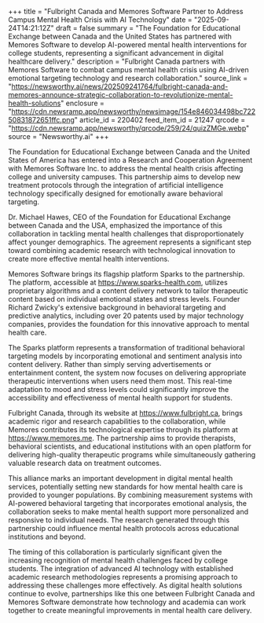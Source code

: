 +++
title = "Fulbright Canada and Memores Software Partner to Address Campus Mental Health Crisis with AI Technology"
date = "2025-09-24T14:21:12Z"
draft = false
summary = "The Foundation for Educational Exchange between Canada and the United States has partnered with Memores Software to develop AI-powered mental health interventions for college students, representing a significant advancement in digital healthcare delivery."
description = "Fulbright Canada partners with Memores Software to combat campus mental health crisis using AI-driven emotional targeting technology and research collaboration."
source_link = "https://newsworthy.ai/news/202509241764/fulbright-canada-and-memores-announce-strategic-collaboration-to-revolutionize-mental-health-solutions"
enclosure = "https://cdn.newsramp.app/newsworthy/newsimage/154e846034498bc72250831872651ffc.png"
article_id = 220402
feed_item_id = 21247
qrcode = "https://cdn.newsramp.app/newsworthy/qrcode/259/24/quizZMGe.webp"
source = "Newsworthy.ai"
+++

<p>The Foundation for Educational Exchange between Canada and the United States of America has entered into a Research and Cooperation Agreement with Memores Software Inc. to address the mental health crisis affecting college and university campuses. This partnership aims to develop new treatment protocols through the integration of artificial intelligence technology specifically designed for emotionally aware behavioral targeting.</p><p>Dr. Michael Hawes, CEO of the Foundation for Educational Exchange between Canada and the USA, emphasized the importance of this collaboration in tackling mental health challenges that disproportionately affect younger demographics. The agreement represents a significant step toward combining academic research with technological innovation to create more effective mental health interventions.</p><p>Memores Software brings its flagship platform Sparks to the partnership. The platform, accessible at <a href="https://www.sparks-health.com" rel="nofollow" target="_blank">https://www.sparks-health.com</a>, utilizes proprietary algorithms and a content delivery network to tailor therapeutic content based on individual emotional states and stress levels. Founder Richard Zwicky's extensive background in behavioral targeting and predictive analytics, including over 20 patents used by major technology companies, provides the foundation for this innovative approach to mental health care.</p><p>The Sparks platform represents a transformation of traditional behavioral targeting models by incorporating emotional and sentiment analysis into content delivery. Rather than simply serving advertisements or entertainment content, the system now focuses on delivering appropriate therapeutic interventions when users need them most. This real-time adaptation to mood and stress levels could significantly improve the accessibility and effectiveness of mental health support for students.</p><p>Fulbright Canada, through its website at <a href="https://www.fulbright.ca" rel="nofollow" target="_blank">https://www.fulbright.ca</a>, brings academic rigor and research capabilities to the collaboration, while Memores contributes its technological expertise through its platform at <a href="https://www.memores.me" rel="nofollow" target="_blank">https://www.memores.me</a>. The partnership aims to provide therapists, behavioral scientists, and educational institutions with an open platform for delivering high-quality therapeutic programs while simultaneously gathering valuable research data on treatment outcomes.</p><p>This alliance marks an important development in digital mental health services, potentially setting new standards for how mental health care is provided to younger populations. By combining measurement systems with AI-powered behavioral targeting that incorporates emotional analysis, the collaboration seeks to make mental health support more personalized and responsive to individual needs. The research generated through this partnership could influence mental health protocols across educational institutions and beyond.</p><p>The timing of this collaboration is particularly significant given the increasing recognition of mental health challenges faced by college students. The integration of advanced AI technology with established academic research methodologies represents a promising approach to addressing these challenges more effectively. As digital health solutions continue to evolve, partnerships like this one between Fulbright Canada and Memores Software demonstrate how technology and academia can work together to create meaningful improvements in mental health care delivery.</p>